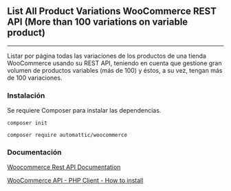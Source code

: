 ## List All Product Variations WooCommerce REST API (More than 100 variations on variable product)
------------

Listar por página todas las variaciones de los productos de una tienda WooCommerce usando su REST API, teniendo en cuenta que gestione gran volumen de productos variables (más de 100) y éstos, a su vez, tengan más de 100 variaciones.

### Instalación

Se requiere Composer para instalar las dependencias.

    composer init
	
	composer require automattic/woocommerce

### Documentación

[Woocommerce Rest API Documentation](https://woocommerce.com/document/woocommerce-rest-api/ "Woocommerce Rest API Documentation")

[WooCommerce API - PHP Client - How to install](https://github.com/woocommerce/wc-api-php "WooCommerce API - PHP Client - How to install")